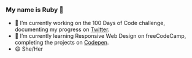 ### My name is Ruby 👋
- 🔭 I’m currently working on the 100 Days of Code challenge, documenting my progress on [Twitter](https://twitter.com/rubyspch100).
- 🌱 I’m currently learning Responsive Web Design on freeCodeCamp, completing the projects on [Codepen](https://codepen.io/rubyspch). 
- 😄 She/Her
